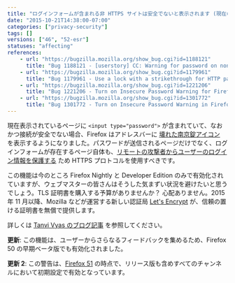 ```yaml
---
title: "ログインフォームが含まれる非 HTTPS サイトは安全でないと表示されます (現在のところ Nightly、Developer Edition と早期ベータ版のみ)"
date: "2015-10-21T14:38:00-07:00"
categories: ["privacy-security"]
tags: []
versions: ["46", "52-esr"]
statuses: "affecting"
references:
    - url: "https://bugzilla.mozilla.org/show_bug.cgi?id=1188121"
      title: "Bug 1188121 - [userstory] CC: Warning for password on non-secure connection"
    - url: "https://bugzilla.mozilla.org/show_bug.cgi?id=1179961"
      title: "Bug 1179961 - Use a lock with a strikethrough for HTTP pages that have Password Fields in the Control Center"
    - url: "https://bugzilla.mozilla.org/show_bug.cgi?id=1221206"
      title: "Bug 1221206 - Turn on Insecure Password Warning for Firefox Dev Edition"
    - url: "https://bugzilla.mozilla.org/show_bug.cgi?id=1301772"
      title: "Bug 1301772 - Turn on Insecure Password Warning in Firefox Beta"
---
```

現在表示されているページに `<input type="password">` が含まれていて、なおかつ接続が安全でない場合、Firefox はアドレスバーに [壊れた南京錠アイコン](https://bug1179961.bmoattachments.org/attachment.cgi?id=8662392) を表示するようになりました。パスワードが送信されるページだけでなく、ログインフォームが存在するページ自体も、[リモートの攻撃者からユーザーのログイン情報を保護する](https://developer.mozilla.org/docs/Web/Security/Insecure_passwords) ため HTTPS プロトコルを使用すべきです。

この機能は今のところ Firefox Nightly と Developer Edition のみで有効化されていますが、ウェブマスターの皆さんはそうした気まずい状況を避けたいと思うでしょう。TLS 証明書を購入する予算がありませんか？ 心配ありません。2015 年 11 月以降、Mozilla などが運営する新しい認証局 [Let's Encrypt](https://letsencrypt.org/) が、信頼の置ける証明書を無償で提供します。

詳しくは [Tanvi Vyas のブログ記事](https://dev.mozilla.jp/2016/02/no-more-passwords-over-http-please/) を参照してください。

**更新**: この機能は、ユーザーからさらなるフィードバックを集めるため、Firefox 50 の早期ベータ版でも有効化されました。

**更新 2**: この警告は、[Firefox 51](https://www.fxsitecompat.dev/ja/docs/2016/insecure-password-input-warning-will-be-enabled-by-default/) の時点で、リリース版も含めすべてのチャンネルにおいて初期設定で有効となっています。

